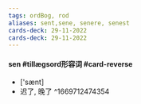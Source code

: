 ```yaml
---
tags: ordBog, rod
aliases: sent,sene, senere, senest
cards-deck: 29-11-2022
cards-deck: 29-11-2022
---
```


#### sen #tillægsord形容词  #card-reverse 
- ['sænt]
- 迟了, 晚了
^1669712474354
